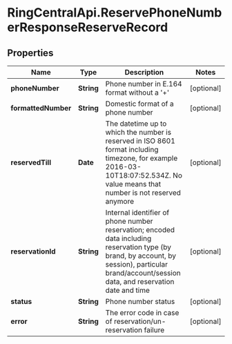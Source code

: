 # RingCentralApi.ReservePhoneNumberResponseReserveRecord

## Properties
Name | Type | Description | Notes
------------ | ------------- | ------------- | -------------
**phoneNumber** | **String** | Phone number in E.164 format without a &#39;+&#39; | [optional] 
**formattedNumber** | **String** | Domestic format of a phone number | [optional] 
**reservedTill** | **Date** | The datetime up to which the number is reserved in ISO 8601 format including timezone, for example 2016-03-10T18:07:52.534Z. No value means that number is not reserved anymore | [optional] 
**reservationId** | **String** | Internal identifier of phone number reservation; encoded data including reservation type (by brand, by account, by session), particular brand/account/session data, and reservation date and time | [optional] 
**status** | **String** | Phone number status | [optional] 
**error** | **String** | The error code in case of reservation/un-reservation failure | [optional] 


